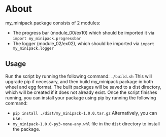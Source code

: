 # About
my_minipack package consists of 2 modules:
* The progress bar (module_00/ex10) which should be imported it via ```import my_minipack.progressbar```
* The logger (module_02/ex02), which should be imported via ```import my_minipack.logger```

## Usage
Run the script by running the following command:
```./build.sh```
This will upgrade pip if necessary, and then build my_minipack package in both wheel and egg format.
The built packages will be saved to a dist directory, which will be created if it does not already exist.
Once the script finishes running, you can install your package using pip by running the following command:
* ```pip install ./dist/my_minipack-1.0.0.tar.gz```
Alternatively, you can use:
* ```my_minipack-1.0.0-py3-none-any.whl``` file in the ```dist``` directory to install the package.
